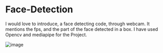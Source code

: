 # Face-Detection

I would love to introduce, a face detecting code, through webcam. It mentions the fps, and the part of the face detected in a box. I have used Opencv and mediapipe for the Project.

![image](https://user-images.githubusercontent.com/58435489/123555109-47d85b00-d7a1-11eb-82af-ce681f6ea0b1.png)
